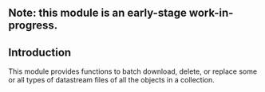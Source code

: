 ## Note: this module is an early-stage work-in-progress.

## Introduction

This module provides functions to batch download, delete, or replace some or all types of datastream files of all the objects in a collection.
